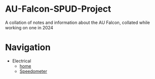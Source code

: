 # AU-Falcon-SPUD-Project
 A collation of notes and information about the AU Falcon, collated while working on one in 2024

# Navigation

- Electrical
  - [home](./Electrical)
  - [Speedometer](./Electrical/Speedometer.md)
